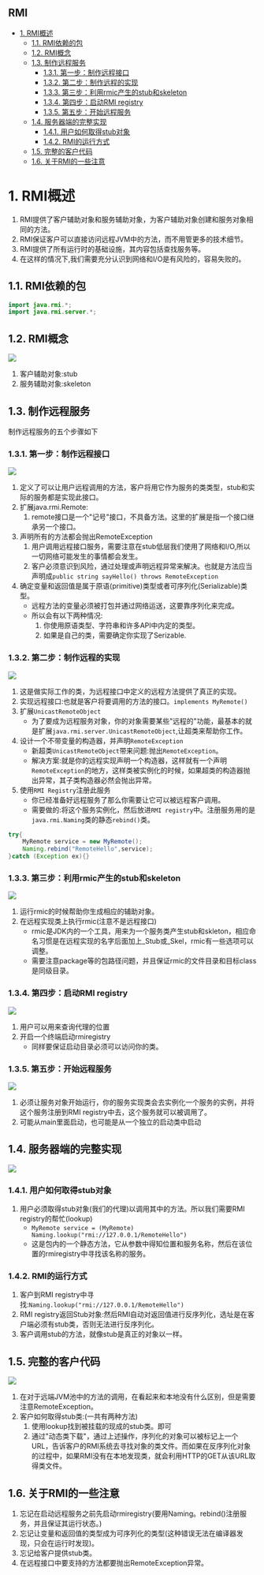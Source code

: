 RMI
---

<!-- TOC -->

- [1. RMI概述](#1-rmi概述)
  - [1.1. RMI依赖的包](#11-rmi依赖的包)
  - [1.2. RMI概念](#12-rmi概念)
  - [1.3. 制作远程服务](#13-制作远程服务)
    - [1.3.1. 第一步：制作远程接口](#131-第一步制作远程接口)
    - [1.3.2. 第二步：制作远程的实现](#132-第二步制作远程的实现)
    - [1.3.3. 第三步：利用rmic产生的stub和skeleton](#133-第三步利用rmic产生的stub和skeleton)
    - [1.3.4. 第四步：启动RMI registry](#134-第四步启动rmi-registry)
    - [1.3.5. 第五步：开始远程服务](#135-第五步开始远程服务)
  - [1.4. 服务器端的完整实现](#14-服务器端的完整实现)
    - [1.4.1. 用户如何取得stub对象](#141-用户如何取得stub对象)
    - [1.4.2. RMI的运行方式](#142-rmi的运行方式)
  - [1.5. 完整的客户代码](#15-完整的客户代码)
  - [1.6. 关于RMI的一些注意](#16-关于rmi的一些注意)

<!-- /TOC -->

# 1. RMI概述
1. RMI提供了客户辅助对象和服务辅助对象，为客户辅助对象创建和服务对象相同的方法。
2. RMI保证客户可以直接访问远程JVM中的方法，而不用管更多的技术细节。
3. RMI提供了所有运行时的基础设施，其内容包括查找服务等。
4. 在这样的情况下,我们需要充分认识到网络和I/O是有风险的，容易失败的。

## 1.1. RMI依赖的包
```java
import java.rmi.*;
import java.rmi.server.*;
```

## 1.2. RMI概念
![](img/dl/dl-5.png)

1. 客户辅助对象:stub
2. 服务辅助对象:skeleton

## 1.3. 制作远程服务
制作远程服务的五个步骤如下

### 1.3.1. 第一步：制作远程接口
![](img/dl/dl-6.png)

1. 定义了可以让用户远程调用的方法，客户将用它作为服务的类类型，stub和实际的服务都是实现此接口。
2. 扩展java.rmi.Remote:
    1. remote接口是一个"记号"接口，不具备方法。这里的扩展是指一个接口继承另一个接口。
3. 声明所有的方法都会抛出RemoteException
    1. 用户调用远程接口服务，需要注意在stub低层我们使用了网络和I/O,所以一切网络可能发生的事情都会发生。
    2. 客户必须意识到风险，通过处理或声明远程异常来解决。也就是方法应当声明成`public string sayHello() throws RemoteException`
4. 确定变量和返回值是属于原语(primitive)类型或者可序列化(Serializable)类型。
    + 远程方法的变量必须被打包并通过网络运送，这要靠序列化来完成。
    + 所以会有以下两种情况:
      1. 你使用原语类型、字符串和许多API中内定的类型。
      2. 如果是自己的类，需要确定你实现了Serizable.

### 1.3.2. 第二步：制作远程的实现
![](img/dl/dl-7.png)

1. 这是做实际工作的类，为远程接口中定义的远程方法提供了真正的实现。
2. 实现远程接口:也就是客户将要调用的方法的接口。`implements MyRemote()`
3. 扩展`UnicastRemoteObject`
    - 为了要成为远程服务对象，你的对象需要某些"远程的"功能，最基本的就是扩展`java.rmi.server.UnicastRemoteObject`,让超类来帮助你工作。
4. 设计一个不带变量的构造器，并声明`RemoteException`
    + 新超类`UnicastRemoteObject`带来问题:抛出`RemoteException`。
    + 解决方案:就是你的远程实现声明一个构造器，这样就有一个声明`RemoteException`的地方，这样类被实例化的时候，如果超类的构造器抛出异常，其子类构造器必然会抛出异常。
5. 使用`RMI Registry`注册此服务
    + 你已经准备好远程服务了那么你需要让它可以被远程客户调用。
    + 需要做的:将这个服务实例化，然后放进`RMI registry`中。注册服务用的是`java.rmi.Naming`类的静态`rebind()`类。

```java
try{
    MyRemote service = new MyRemote();
    Naming.rebind("RemoteHello",service);
}catch (Exception ex){}
```

### 1.3.3. 第三步：利用rmic产生的stub和skeleton

![](img/dl/dl-8.png)

1. 运行rmic的时候帮助你生成相应的辅助对象。
2. 在远程实现类上执行rmic(注意不是远程接口)
    + rmic是JDK内的一个工具，用来为一个服务类产生stub和skleton，相应命名习惯是在远程实现的名字后面加上_Stub或_Skel，rmic有一些选项可以调整。
    + 需要注意package等的包路径问题，并且保证rmic的文件目录和目标class是同级目录。

### 1.3.4. 第四步：启动RMI registry

![](img/dl/dl-9.png)

1. 用户可以用来查询代理的位置
2. 开启一个终端启动rmiregistry
    + 同样要保证启动目录必须可以访问你的类。

### 1.3.5. 第五步：开始远程服务

![](img/dl/dl-10.png)

1. 必须让服务对象开始运行，你的服务实现类会去实例化一个服务的实例，并将这个服务注册到RMI registry中去，这个服务就可以被调用了。
2. 可能从main里面启动，也可能是从一个独立的启动类中启动

## 1.4. 服务器端的完整实现

![](img/dl/dl-11.png)

### 1.4.1. 用户如何取得stub对象
1. 用户必须取得stub对象(我们的代理)以调用其中的方法。所以我们需要RMI registry的帮忙(lookup)
    + `MyRemote service = (MyRemote) Naming.lookup("rmi://127.0.0.1/RemoteHello")`
    + 这是包内的一个静态方法，它从参数中得知位置和服务名称，然后在该位置的rmiregistry中寻找该名称的服务。

### 1.4.2. RMI的运行方式
1. 客户到RMI registry中寻找:`Naming.lookup("rmi://127.0.0.1/RemoteHello")`
2. RMI registry返回Stub对象:然后RMI自动对返回值进行反序列化，选址是在客户端必须有stub类，否则无法进行反序列化。
3. 客户调用stub的方法，就像stub是真正的对象以一样。

## 1.5. 完整的客户代码

![](img/dl/dl-12.png)

1. 在对于远端JVM池中的方法的调用，在看起来和本地没有什么区别，但是需要注意RemoteException。
2. 客户如何取得stub类:(一共有两种方法)
    1. 使用lookup找到被挂载的现成的stub类。即可
    2. 通过"动态类下载"，通过上述操作，序列化的对象可以被标记上一个URL，告诉客户的RMI系统去寻找对象的类文件。而如果在反序列化对象的过程中，如果RMI没有在本地发现类，就会利用HTTP的GET从该URL取得类文件。

## 1.6. 关于RMI的一些注意
1. 忘记在启动远程服务之前先启动rmiregistry(要用Naming。rebind()注册服务，并且保证其运行状态。)
2. 忘记让变量和返回值的类型成为可序列化的类型(这种错误无法在编译器发现，只会在运行时发现)。
3. 忘记给客户提供stub类。
4. 在远程接口中要支持的方法都要抛出RemoteException异常。